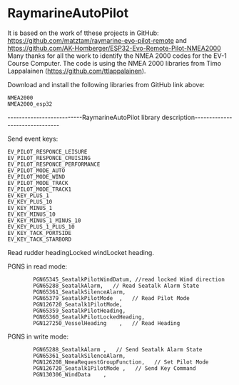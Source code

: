 # RaymarineAutoPilot
It is based on the work of tthese projects in GitHub: 
https://github.com/matztam/raymarine-evo-pilot-remote 
and
https://github.com/AK-Homberger/ESP32-Evo-Remote-Pilot-NMEA2000
Many thanks for all the work to identify the NMEA 2000 codes for the EV-1 Course Computer.
The code is using the NMEA 2000 libraries from Timo Lappalainen (https://github.com/ttlappalainen).

Download and install the following libraries from GitHub link above:

    NMEA2000
    NMEA2000_esp32
    
--------------------------RaymarineAutoPilot library description-------------------------------

Send event keys:

	EV_PILOT_RESPONCE_LEISURE
	EV_PILOT_RESPONCE_CRUISING
	EV_PILOT_RESPONCE_PERFORMANCE
	EV_PILOT_MODE_AUTO
	EV_PILOT_MODE_WIND      
	EV_PILOT_MODE_TRACK     
	EV_PILOT_MODE_TRACK1    
	EV_KEY_PLUS_1           
	EV_KEY_PLUS_10          
	EV_KEY_MINUS_1          
	EV_KEY_MINUS_10         
	EV_KEY_MINUS_1_MINUS_10 
	EV_KEY_PLUS_1_PLUS_10   
	EV_KEY_TACK_PORTSIDE    
	EV_KEY_TACK_STARBORD    
Read rudder headingLocked windLocket heading.

PGNS in read mode:

			PGN65345_SeatalkPilotWindDatum, //read locked Wind direction
			PGN65288_SeatalkAlarm,   // Read Seatalk Alarm State
			PGN65361_SeatalkSilenceAlarm,
			PGN65379_SeatalkPilotMode  ,   // Read Pilot Mode
			PGN126720_Seatalk1PilotMode,
			PGN65359_SeatalkPilotHeading,
			PGN65360_SeatalkPilotLockedHeading,
			PGN127250_VesselHeading    ,   // Read Heading
PGNS in write mode:

			PGN65288_SeatalkAlarm ,   // Send Seatalk Alarm State
			PGN65361_SeatalkSilenceAlarm,
			PGN126208_NmeaRequestGroupFunction,   // Set Pilot Mode
			PGN126720_Seatalk1PilotMode ,   // Send Key Command
			PGN130306_WindData    ,
